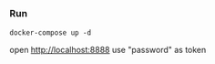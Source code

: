 ##

### Run
```
docker-compose up -d
```

open [http://localhost:8888](http://localhost:8888)
use "password" as token

